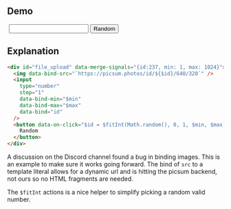 ## Demo

<div
    id="file_upload"
    data-merge-signals="{id:237, min: 1, max: 1024}"
>
    <img class="rounded ring-4 ring-accent" data-bind-src="`https://picsum.photos/id/${$id}/640/320`" />
    <input class="input input-bordered" type="number" step="1" data-bind-min="$min" data-bind-max="$max" data-bind="id">
    <button class="btn btn-primary" data-on-click="$id = $fitInt(Math.random(), 0, 1, $min, $max)">Random</button>
</div>

## Explanation

```html
<div id="file_upload" data-merge-signals="{id:237, min: 1, max: 1024}">
  <img data-bind-src="`https://picsum.photos/id/${$id}/640/320`" />
  <input
    type="number"
    step="1"
    data-bind-min="$min"
    data-bind-max="$max"
    data-bind="id"
  />
  <button data-on-click="$id = $fitInt(Math.random(), 0, 1, $min, $max)">
    Random
  </button>
</div>
```

A discussion on the Discord channel found a bug in binding images. This is an example to make sure it works going forward. The bind of `src` to a template literal allows for a dynamic url and is hitting the picsum backend, not ours so no HTML fragments are needed.

The `$fitInt` actions is a nice helper to simplify picking a random valid number.
